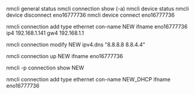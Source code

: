 nmcli general status
nmcli connection show (-a)
nmcli device status
nmcli device disconnect eno16777736
nmcli device connect eno16777736

nmcli connection add type ethernet con-name NEW ifname eno16777736 ip4 192.168.1.141 gw4 192.168.1.1

nmcli connection modify NEW ipv4.dns "8.8.8.8 8.8.4.4"

nmcli connection up NEW ifname eno16777736

nmcli -p connection show NEW

nmcli connection add type ethernet con-name NEW_DHCP ifname eno16777736